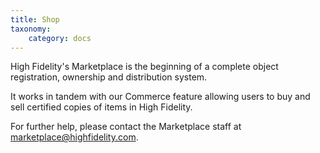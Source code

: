 ```yaml
---
title: Shop
taxonomy:
    category: docs
---
```


High Fidelity's Marketplace is the beginning of a complete object registration, ownership and distribution system.

It works in tandem with our Commerce feature allowing users to buy and sell certified copies of items in High Fidelity. 

For further help, please contact the Marketplace staff at marketplace@highfidelity.com.

